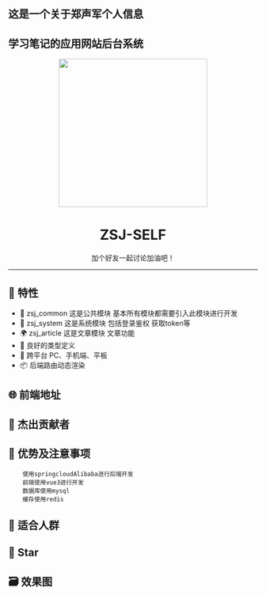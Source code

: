 ## 这是一个关于郑声军个人信息
## 学习笔记的应用网站后台系统
<div>
<div align="center"><img width="300" src="https://edu-zsj-1010.oss-cn-beijing.aliyuncs.com/image/jun.jpg"/>
<h1> ZSJ-SELF</h1>
<p>加个好友一起讨论加油吧！</p>
</div>


---

## 🎉 特性

- 💪 zsj_common  这是公共模块 基本所有模块都需要引入此模块进行开发
- 💅 zsj_system  这是系统模块 包括登录鉴权 获取token等
- 🌍 zsj_article 这是文章模块 文章功能
- 👏 良好的类型定义
- 🚀 跨平台 PC、手机端、平板
- 📦️ 后端路由动态渲染

## 🌐 前端地址

## 👷 杰出贡献者

## 📌 优势及注意事项

```
    使用springcloudAlibaba进行后端开发
    前端使用vue3进行开发
    数据库使用mysql
    缓存使用redis
```

## 💚 适合人群

## 🎨 Star

## 🗃️ 效果图

